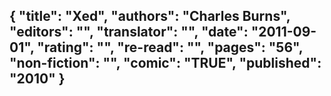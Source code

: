 {
 "title": "Xed",
 "authors": "Charles Burns",
 "editors": "",
 "translator": "",
 "date": "2011-09-01",
 "rating": "",
 "re-read": "",
 "pages": "56",
 "non-fiction": "",
 "comic": "TRUE",
 "published": "2010"
}
---


